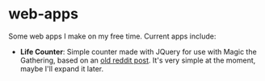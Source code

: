 web-apps
========
Some web apps I make on my free time.
Current apps include:
* **Life Counter**: Simple counter made with JQuery for use with Magic the Gathering, based on an [old reddit post](http://www.reddit.com/r/magicTCG/comments/1noiua/simple_life_counter_no_app_just_a_web_page_that/). It's very simple at the moment, maybe I'll expand it later.
